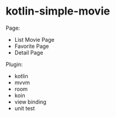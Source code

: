 # kotlin-simple-movie

Page:
- List Movie Page
- Favorite Page
- Detail Page


Plugin:
- kotlin
- mvvm
- room
- koin
- view binding
- unit test
